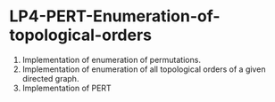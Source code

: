 # LP4-PERT-Enumeration-of-topological-orders
1. Implementation of enumeration of permutations. 
2. Implementation of enumeration of all topological orders of a given directed graph. 
3. Implementation of PERT

